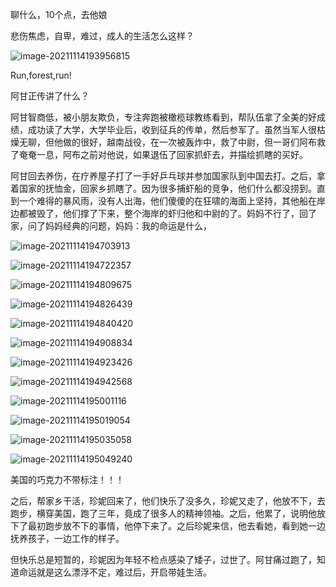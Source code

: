 聊什么，10个点，去他娘

悲伤焦虑，自卑，难过，成人的生活怎么这样？

![image-20211114193956815](/Users/lixiang/Documents/typora/learn/sublime/weekly/1104/life.assets/image-20211114193956815.png)

Run,forest,run!



阿甘正传讲了什么？



阿甘智商低，被小朋友欺负，专注奔跑被橄榄球教练看到，帮队伍拿了全美的好成绩，成功读了大学，大学毕业后，收到征兵的传单，然后参军了。虽然当军人很枯燥无聊，但他做的很好，越南战役，在一次被轰炸中，救了中尉，但一哥们阿布救了奄奄一息，阿布之前对他说，如果退伍了回家抓虾去，并描绘抓瞎的买好。

阿甘回去养伤，在疗养屋子打了一手好乒乓球并参加国家队到中国去打。之后，拿着国家的抚恤金，回家乡抓瞎了。因为很多捕虾船的竞争，他们什么都没捞到。直到一个难得的暴风雨，没有人出海，他们傻傻的在狂啸的海面上坚持，其他船在岸边都被毁了，他们撑了下来，整个海岸的虾归他和中尉的了。妈妈不行了，回了家，问了妈妈经典的问题，妈妈：我的命运是什么，

![image-20211114194703913](/Users/lixiang/Documents/typora/learn/sublime/weekly/1104/life.assets/image-20211114194703913.png)

![image-20211114194722357](/Users/lixiang/Documents/typora/learn/sublime/weekly/1104/life.assets/image-20211114194722357.png)

![image-20211114194809675](/Users/lixiang/Documents/typora/learn/sublime/weekly/1104/life.assets/image-20211114194809675.png)

![image-20211114194826439](/Users/lixiang/Documents/typora/learn/sublime/weekly/1104/life.assets/image-20211114194826439.png)

![image-20211114194840420](/Users/lixiang/Documents/typora/learn/sublime/weekly/1104/life.assets/image-20211114194840420.png)



![image-20211114194908834](/Users/lixiang/Documents/typora/learn/sublime/weekly/1104/life.assets/image-20211114194908834.png)

![image-20211114194923426](/Users/lixiang/Documents/typora/learn/sublime/weekly/1104/life.assets/image-20211114194923426.png)

![image-20211114194942568](/Users/lixiang/Documents/typora/learn/sublime/weekly/1104/life.assets/image-20211114194942568.png)



![image-20211114195001116](/Users/lixiang/Documents/typora/learn/sublime/weekly/1104/life.assets/image-20211114195001116.png)

![image-20211114195019054](/Users/lixiang/Documents/typora/learn/sublime/weekly/1104/life.assets/image-20211114195019054.png)

![image-20211114195035058](/Users/lixiang/Documents/typora/learn/sublime/weekly/1104/life.assets/image-20211114195035058.png)

![image-20211114195049240](/Users/lixiang/Documents/typora/learn/sublime/weekly/1104/life.assets/image-20211114195049240.png)

美国的巧克力不带标注！！！

之后，帮家乡干活，珍妮回来了，他们快乐了没多久，珍妮又走了，他放不下，去跑步，横穿美国，跑了三年，竟成了很多人的精神领袖。之后，他累了，说明他放下了最初跑步放不下的事情，他停下来了。之后珍妮来信，他去看她，看到她一边抚养孩子，一边工作的样子。

但快乐总是短暂的，珍妮因为年轻不检点感染了矮子，过世了。阿甘痛过跑了，知道命运就是这么漂浮不定，难过后，开启带娃生活。